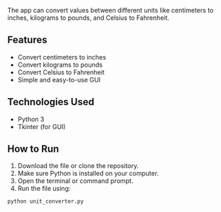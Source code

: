 The app can convert values between different units like centimeters to inches, kilograms to pounds, and Celsius to Fahrenheit.

## Features

- Convert centimeters to inches
- Convert kilograms to pounds
- Convert Celsius to Fahrenheit
- Simple and easy-to-use GUI

## Technologies Used

- Python 3
- Tkinter (for GUI)

## How to Run

1. Download the file or clone the repository.
2. Make sure Python is installed on your computer.
3. Open the terminal or command prompt.
4. Run the file using:
```bash
python unit_converter.py

